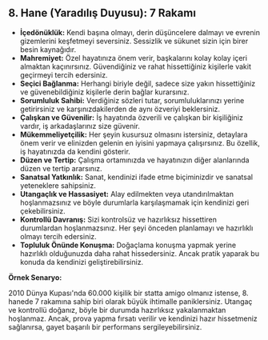 ## 8. Hane (Yaradılış Duyusu): 7 Rakamı

* **İçedönüklük:** Kendi başına olmayı, derin düşüncelere dalmayı ve evrenin gizemlerini keşfetmeyi seversiniz. Sessizlik ve sükunet sizin için birer besin kaynağıdır. 
* **Mahremiyet:** Özel hayatınıza önem verir, başkalarını kolay kolay içeri almaktan kaçınırsınız. Güvendiğiniz ve rahat hissettiğiniz kişilerle vakit geçirmeyi tercih edersiniz.
* **Seçici Bağlanma:** Herhangi biriyle değil, sadece size yakın hissettiğiniz ve güvenebildiğiniz kişilerle derin bağlar kurarsınız.
* **Sorumluluk Sahibi:** Verdiğiniz sözleri tutar, sorumluluklarınızı yerine getirirsiniz ve karşınızdakilerden de aynı özveriyi beklersiniz.
* **Çalışkan ve Güvenilir:** İş hayatında özverili ve çalışkan bir kişiliğiniz vardır, iş arkadaşlarınız size güvenir.
* **Mükemmeliyetçilik:** Her şeyin kusursuz olmasını istersiniz, detaylara önem verir ve elinizden gelenin en iyisini yapmaya çalışırsınız. Bu özellik, iş hayatınızda da kendini gösterir.
* **Düzen ve Tertip:** Çalışma ortamınızda ve hayatınızın diğer alanlarında düzen ve tertip ararsınız. 
* **Sanatsal Yatkınlık:** Sanat, kendinizi ifade etme biçiminizdir ve sanatsal yeteneklere sahipsiniz.
* **Utangaçlık ve Hassasiyet:**  Alay edilmekten veya utandırılmaktan hoşlanmazsınız ve böyle durumlarla karşılaşmamak için kendinizi geri çekebilirsiniz. 
* **Kontrollü Davranış:**  Sizi kontrolsüz ve hazırlıksız hissettiren durumlardan hoşlanmazsınız. Her şeyi önceden planlamayı ve hazırlıklı olmayı tercih edersiniz.
* **Topluluk Önünde Konuşma:**  Doğaçlama konuşma yapmak yerine hazırlıklı olduğunuzda daha rahat hissedersiniz. Ancak pratik yaparak bu konuda da kendinizi geliştirebilirsiniz.

**Örnek Senaryo:**

2010 Dünya Kupası'nda 60.000 kişilik bir statta amigo olmanız istense, 8. hanede 7 rakamına sahip biri olarak büyük ihtimalle paniklersiniz. Utangaç ve kontrollü doğanız, böyle bir durumda hazırlıksız yakalanmaktan hoşlanmaz. Ancak, prova yapma fırsatı verilir ve kendinizi hazır hissetmeniz sağlanırsa,  gayet başarılı bir performans sergileyebilirsiniz. 
